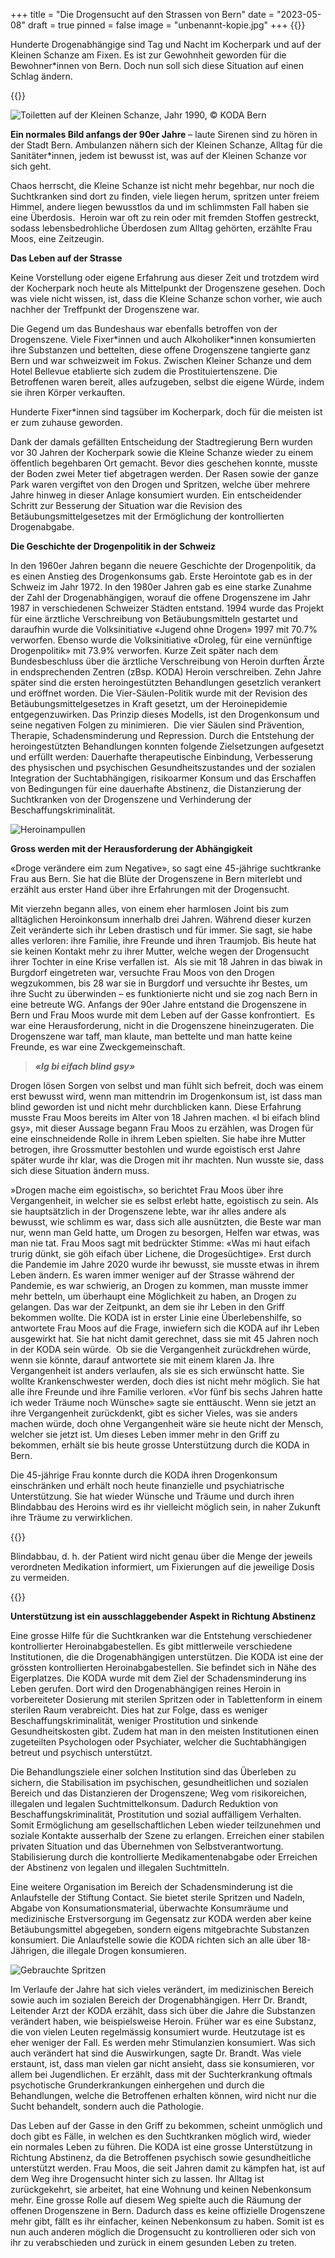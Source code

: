 +++
title = "Die Drogensucht auf den Strassen von Bern"
date = "2023-05-08"
draft = true
pinned = false
image = "unbenannt-kopie.jpg"
+++
{{<lead>}}

Hunderte Drogenabhängige sind Tag und Nacht im Kocherpark und auf der Kleinen Schanze am Fixen. Es ist zur Gewohnheit geworden für die Bewohner*innen von Bern.                                                                                  Doch nun soll sich diese Situation auf einen Schlag ändern.

{{</lead>}}

![Toiletten auf der Kleinen Schanze, Jahr 1990, © KODA Bern ](unbenannt.png)

**Ein normales Bild anfangs der 90er Jahre** – laute Sirenen sind zu hören in der Stadt Bern.                Ambulanzen nähern sich der Kleinen Schanze, Alltag für die Sanitäter*innen, jedem ist bewusst ist, was auf der Kleinen Schanze vor sich geht.

Chaos herrscht, die Kleine Schanze ist nicht mehr begehbar, nur noch die Suchtkranken sind dort zu finden, viele liegen herum, spritzen unter freiem Himmel, andere liegen bewusstlos da und im schlimmsten Fall haben sie eine Überdosis.                                                                                                                                                      Heroin war oft zu rein oder mit fremden Stoffen gestreckt, sodass lebensbedrohliche Überdosen zum Alltag gehörten, erzählte Frau Moos, eine Zeitzeugin. 

**Das Leben auf der Strasse**

Keine Vorstellung oder eigene Erfahrung aus dieser Zeit und trotzdem wird der Kocherpark noch heute als Mittelpunkt der Drogenszene gesehen. Doch was viele nicht wissen, ist, dass die Kleine Schanze schon vorher, wie auch nachher der Treffpunkt der Drogenszene war. 

Die Gegend um das Bundeshaus war ebenfalls betroffen von der Drogenszene. Viele Fixer\*innen und auch Alkoholiker\*innen konsumierten ihre Substanzen und bettelten, diese offene Drogenszene tangierte ganz Bern und war schweizweit im Fokus. Zwischen Kleiner Schanze und dem Hotel Bellevue etablierte sich zudem die Prostituiertenszene. Die Betroffenen waren bereit, alles aufzugeben, selbst die eigene Würde, indem sie ihren Körper verkauften.  

Hunderte Fixer*innen sind tagsüber im Kocherpark, doch für die meisten ist er zum zuhause geworden. 

Dank der damals gefällten Entscheidung der Stadtregierung Bern wurden vor 30 Jahren der Kocherpark sowie die Kleine Schanze wieder zu einem öffentlich begehbaren Ort gemacht. Bevor dies geschehen konnte, musste der Boden zwei Meter tief abgetragen werden. Der Rasen sowie der ganze Park waren vergiftet von den Drogen und Spritzen, welche über mehrere Jahre hinweg in dieser Anlage konsumiert wurden.                    Ein entscheidender Schritt zur Besserung der Situation war die Revision des Betäubungsmittelgesetzes mit der Ermöglichung der kontrollierten Drogenabgabe.

**Die Geschichte der Drogenpolitik in der Schweiz**

In den 1960er Jahren begann die neuere Geschichte der Drogenpolitik, da es einen Anstieg des Drogenkonsums gab. Erste Herointote gab es in der Schweiz im Jahr 1972. In den 1980er Jahren gab es eine starke Zunahme der Zahl der Drogenabhängigen, worauf die offene Drogenszene im Jahr 1987 in verschiedenen Schweizer Städten entstand. 1994 wurde das Projekt für eine ärztliche Verschreibung von Betäubungsmitteln gestartet und daraufhin wurde die Volksinitiative «Jugend ohne Drogen» 1997 mit 70.7% verworfen. Ebenso wurde die Volksinitiative «Droleg, für eine vernünftige Drogenpolitik» mit 73.9% verworfen. Kurze Zeit später nach dem Bundesbeschluss über die ärztliche Verschreibung von Heroin durften Ärzte in endsprechenden Zentren (zBsp. KODA) Heroin verschreiben. Zehn Jahre später sind die ersten heroingestützten Behandlungen gesetzlich verankert und eröffnet worden. Die Vier-Säulen-Politik wurde mit der Revision des Betäubungsmittelgesetzes in Kraft gesetzt, um der Heroinepidemie entgegenzuwirken. Das Prinzip dieses Modells, ist den Drogenkonsum und seine negativen Folgen zu minimieren.                               Die vier Säulen sind Prävention, Therapie, Schadensminderung und Repression. Durch die Entstehung der heroingestützten Behandlungen konnten folgende Zielsetzungen aufgesetzt und erfüllt werden: Dauerhafte therapeutische Einbindung, Verbesserung des physischen und psychischen Gesundheitszustandes und der sozialen Integration der Suchtabhängigen, risikoarmer Konsum und das Erschaffen von Bedingungen für eine dauerhafte Abstinenz, die Distanzierung der Suchtkranken von der Drogenszene und Verhinderung der Beschaffungskriminalität.

![Heroinampullen](unbenannt.jpg88.jpg)

**Gross werden mit der Herausforderung der Abhängigkeit**

«Droge verändere eim zum Negative», so sagt eine 45-jährige suchtkranke Frau aus Bern. Sie hat die Blüte der Drogenszene in Bern miterlebt und erzählt aus erster Hand über ihre Erfahrungen mit der Drogensucht. 

Mit vierzehn begann alles, von einem eher harmlosen Joint bis zum alltäglichen Heroinkonsum innerhalb drei Jahren. Während dieser kurzen Zeit veränderte sich ihr Leben drastisch und für immer. Sie sagt, sie habe alles verloren: ihre Familie, ihre Freunde und ihren Traumjob. Bis heute hat sie keinen Kontakt mehr zu ihrer Mutter, welche wegen der Drogensucht ihrer Tochter in eine Krise verfallen ist.                                                                Als sie mit 18 Jahren in das biwak in Burgdorf eingetreten war, versuchte Frau Moos von den Drogen wegzukommen, bis 28 war sie in Burgdorf und versuchte ihr Bestes, um ihre Sucht zu überwinden – es funktionierte nicht und sie zog nach Bern in eine betreute WG. Anfangs der 90er Jahre entstand die Drogenszene in Bern und Frau Moos wurde mit dem Leben auf der Gasse konfrontiert.                                      Es war eine Herausforderung, nicht in die Drogenszene hineinzugeraten. Die Drogenszene war taff, man klaute, man bettelte und man hatte keine Freunde, es war eine Zweckgemeinschaft. 

> ***«Ig bi eifach blind gsy»***

Drogen lösen Sorgen von selbst und man fühlt sich befreit, doch was einem erst bewusst wird, wenn man mittendrin im Drogenkonsum ist, ist dass man blind geworden ist und nicht mehr durchblicken kann. Diese Erfahrung musste Frau Moos bereits im Alter von 18 Jahren machen. «I bi eifach blind gsy», mit dieser Aussage begann Frau Moos zu erzählen, was Drogen für eine einschneidende Rolle in ihrem Leben spielten. Sie habe ihre Mutter betrogen, ihre Grossmutter bestohlen und wurde egoistisch erst Jahre später wurde ihr klar, was die Drogen mit ihr machten. Nun wusste sie, dass sich diese Situation ändern muss.

»Drogen mache eim egoistisch», so berichtet Frau Moos über ihre Vergangenheit, in welcher sie es selbst erlebt hatte, egoistisch zu sein. Als sie hauptsätzlich in der Drogenszene lebte, war ihr alles andere als bewusst, wie schlimm es war, dass sich alle ausnützten, die Beste war man nur, wenn man Geld hatte, um Drogen zu besorgen, Helfen war etwas, was man nie tat. Frau Moos sagt mit bedrückter Stimme: «Was mi haut eifach trurig dünkt, sie göh eifach über Lichene, die Drogesüchtige».                                                         Erst durch die Pandemie im Jahre 2020 wurde ihr bewusst, sie musste etwas in ihrem Leben ändern. Es waren immer weniger auf der Strasse während der Pandemie, es war schwierig, an Drogen zu kommen, man musste immer mehr betteln, um überhaupt eine Möglichkeit zu haben, an Drogen zu gelangen. Das war der Zeitpunkt, an dem sie ihr Leben in den Griff bekommen wollte. Die KODA ist in erster Linie eine Überlebenshilfe, so antwortete Frau Moos auf die Frage, inwiefern sich die KODA auf ihr Leben ausgewirkt hat. Sie hat nicht damit gerechnet, dass sie mit 45 Jahren noch in der KODA sein würde.                                                                           Ob sie die Vergangenheit zurückdrehen würde, wenn sie könnte, darauf antwortete sie mit einem klaren Ja. Ihre Vergangenheit ist anders verlaufen, als sie es sich erwünscht hatte. Sie wollte Krankenschwester werden, doch dies ist nicht mehr möglich. Sie hat alle ihre Freunde und ihre Familie verloren. «Vor fünf bis sechs Jahren hatte ich weder Träume noch Wünsche» sagte sie enttäuscht. Wenn sie jetzt an ihre Vergangenheit zurückdenkt, gibt es sicher Vieles, was sie anders machen würde, doch ohne Vergangenheit wäre sie heute nicht der Mensch, welcher sie jetzt ist. Um dieses Leben immer mehr in den Griff zu bekommen, erhält sie bis heute grosse Unterstützung durch die KODA in Bern.

Die 45-jährige Frau konnte durch die KODA ihren Drogenkonsum einschränken und erhält noch heute finanzielle und psychiatrische Unterstützung. Sie hat wieder Wünsche und Träume und durch ihren Blindabbau des Heroins wird es ihr vielleicht möglich sein, in naher Zukunft ihre Träume zu verwirklichen.

{{<box>}}

Blindabbau, d. h. der Patient wird nicht genau über die Menge der jeweils verordneten Medikation informiert, um Fixierungen auf die jeweilige Dosis zu vermeiden.

{{</box>}}

**Unterstützung ist ein ausschlaggebender Aspekt in Richtung Abstinenz** 

Eine grosse Hilfe für die Suchtkranken war die Entstehung verschiedener kontrollierter Heroinabgabestellen. Es gibt mittlerweile verschiedene Institutionen, die die Drogenabhängigen unterstützen. Die KODA ist eine der grössten kontrollierten Heroinabgabestellen. Sie befindet sich in Nähe des Eigerplatzes. Die KODA wurde mit dem Ziel der Schadensminderung ins Leben gerufen. Dort wird den Drogenabhängigen reines Heroin in vorbereiteter Dosierung mit sterilen Spritzen oder in Tablettenform in einem sterilen Raum verabreicht. Dies hat zur Folge, dass es weniger Beschaffungskriminalität, weniger Prostitution und sinkende Gesundheitskosten gibt. Zudem hat man in den meisten Institutionen einen zugeteilten Psychologen oder Psychiater, welcher die Suchtabhängigen betreut und psychisch unterstützt. 

Die Behandlungsziele einer solchen Institution sind das Überleben zu sichern, die Stabilisation im psychischen, gesundheitlichen und sozialen Bereich und das Distanzieren der Drogenszene; Weg vom risikoreichen, illegalen und legalen Suchtmittelkonsum. Dadurch Reduktion von Beschaffungskriminalität, Prostitution und sozial auffälligem Verhalten. Somit Ermöglichung am gesellschaftlichen Leben wieder teilzunehmen und soziale Kontakte ausserhalb der Szene zu erlangen. Erreichen einer stabilen privaten Situation und das Übernehmen von Selbstverantwortung. Stabilisierung durch die kontrollierte Medikamentenabgabe oder Erreichen der Abstinenz von legalen und illegalen Suchtmitteln.

Eine weitere Organisation im Bereich der Schadensminderung ist die Anlaufstelle der Stiftung Contact. Sie bietet sterile Spritzen und Nadeln, Abgabe von Konsumationsmaterial, überwachte Konsumräume und medizinische Erstversorgung im Gegensatz zur KODA werden aber keine Betäubungsmittel abgegeben, sondern eigens mitgebrachte Substanzen konsumiert. Die Anlaufstelle sowie die KODA richten sich an alle über 18-Jährigen, die illegale Drogen konsumieren. 

![Gebrauchte Spritzen](unbenannt.jpg897.jpg)

Im Verlaufe der Jahre hat sich vieles verändert, im medizinischen Bereich sowie auch im sozialen Bereich der Drogenabhängigen. Herr Dr. Brandt, Leitender Arzt der KODA erzählt, dass sich über die Jahre die Substanzen verändert haben, wie beispielsweise Heroin. Früher war es eine Substanz, die von vielen Leuten regelmässig konsumiert wurde. Heutzutage ist es eher weniger der Fall. Es werden mehr Stimulanzien konsumiert. Was sich auch verändert hat sind die Auswirkungen, sagte Dr. Brandt. Was viele erstaunt, ist, dass man vielen gar nicht ansieht, dass sie konsumieren, vor allem bei Jugendlichen. Er erzählt, dass mit der Suchterkrankung oftmals psychotische Grunderkrankungen einhergehen und durch die Behandlungen, welche die Betroffenen erhalten können, wird nicht nur die Sucht behandelt, sondern auch die Pathologie. 

Das Leben auf der Gasse in den Griff zu bekommen, scheint unmöglich und doch gibt es Fälle, in welchen es den Suchtkranken möglich wird, wieder ein normales Leben zu führen. Die KODA ist eine grosse Unterstützung in Richtung Abstinenz, da die Betroffenen psychisch sowie gesundheitliche unterstützt werden. Frau Moos, die seit Jahren damit zu kämpfen hat, ist auf dem Weg ihre Drogensucht hinter sich zu lassen. Ihr Alltag ist zurückgekehrt, sie arbeitet, hat eine Wohnung und keinen Nebenkonsum mehr. Eine grosse Rolle auf diesem Weg spielte auch die Räumung der offenen Drogenszene in Bern. Dadurch dass es keine offizielle Drogenszene mehr gibt, fällt es ihr einfacher, keinen Nebenkonsum zu haben. Somit ist es nun auch anderen möglich die Drogensucht zu kontrollieren oder sich von ihr zu verabschieden und zurück in einem gesunden Leben zu treten.